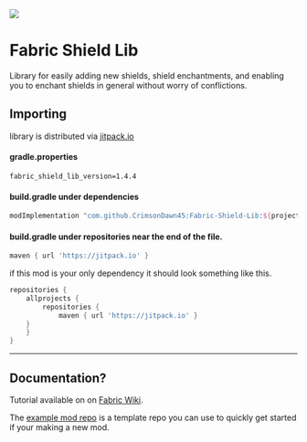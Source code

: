 [![](https://jitpack.io/v/CrimsonDawn45/Fabric-Shield-Lib.svg)](https://jitpack.io/#CrimsonDawn45/Fabric-Shield-Lib)

# Fabric Shield Lib
Library for easily adding new shields, shield enchantments, and enabling you to enchant shields in general without worry of conflictions.

## Importing
library is distributed via [jitpack.io](https://jitpack.io/#CrimsonDawn45/Fabric-Shield-Lib)

#### gradle.properties
```properties
fabric_shield_lib_version=1.4.4
```

#### **build.gradle** under dependencies
```gradle
modImplementation "com.github.CrimsonDawn45:Fabric-Shield-Lib:${project.fabric_shield_lib_version}-${project.minecraft_version}"
```

#### **build.gradle** under repositories near the end of the file.
```gradle
maven { url 'https://jitpack.io' }
```

if this mod is your only dependency it should look something like this.
```gradle
repositories {
    allprojects {
        repositories {
            maven { url 'https://jitpack.io' }
	}
    }
}
```

- - - -

## Documentation?
Tutorial available on on [Fabric Wiki](https://fabricmc.net/wiki/tutorial:shield).

The [example mod repo](https://github.com/CrimsonDawn45/Fabric-Shield-Lib-Example-Mod/tree) is a template repo you can use to quickly get started if your making a new mod.
